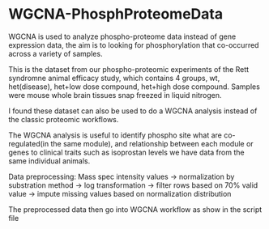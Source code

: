 # WGCNA-PhosphProteomeData
WGCNA is used to analyze phospho-proteome data instead of gene expression data, the aim is to looking for phosphorylation that co-occurred across a variety of samples. 


This is the dataset from our phospho-proteomic experiments of the Rett syndromne animal efficacy study, which contains 4 groups, wt, het(disease), het+low dose compound, het+high dose compound. Samples were mouse whole brain tissues snap freezed in liquid nitrogen.

I found these dataset can also be used to do a WGCNA analysis instead of the classic proteomic workflows. 

The WGCNA analysis is useful to identify phospho site what are co-regulated(in the same module), and relationship between each module or genes to clinical traits such as isoprostan levels we have data from the same individual animals.

Data preprocessing: Mass spec intensity values -> normalization by substration method -> log transformation -> filter rows based on 70% valid value -> impute missing values based on normalization distribution

The preprocessed data then go into WGCNA workflow as show in the script file
